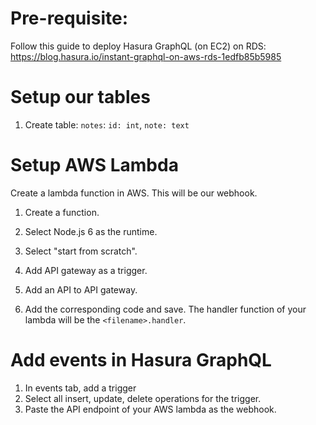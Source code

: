 # Pre-requisite:

Follow this guide to deploy Hasura GraphQL (on EC2) on RDS:
https://blog.hasura.io/instant-graphql-on-aws-rds-1edfb85b5985

# Setup our tables
1. Create table: `notes`: `id: int`, `note: text`

# Setup AWS Lambda
Create a lambda function in AWS. This will be our webhook.

1. Create a function.
2. Select Node.js 6 as the runtime.
3. Select "start from scratch".
4. Add API gateway as a trigger.
5. Add an API to API gateway.

6. Add the corresponding code and save. The handler function of your lambda will be the `<filename>.handler`.


# Add events in Hasura GraphQL

1. In events tab, add a trigger
2. Select all insert, update, delete operations for the trigger.
3. Paste the API endpoint of your AWS lambda as the webhook.

